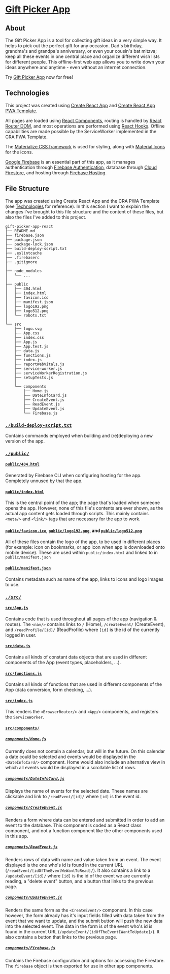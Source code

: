 # [Gift Picker App](https://github.com/LoukaOctave/Gift-Picker-App-React)

## About

The Gift Picker App is a tool for collecting gift ideas in a very simple way. It helps to pick out the perfect gift for any occasion. Dad's birthday, grandma's and grandpa's anniversary, or even your cousin's bat mitzva; keep all these events in one central place and organize different wish lists for different people.
This offline-first web app allows you to write down your ideas anywhere and anytime - even without an internet connection.

Try [Gift Picker App](http://gift-picker-app-1b88e.web.app/) now for free!

## Technologies

This project was created using [Create React App](https://github.com/facebook/create-react-app) and [Create React App PWA Template](https://www.npmjs.com/package/cra-template-pwa).

All pages are loaded using [React Components](https://reactjs.org/docs/react-component.html), routing is handled by [React Router DOM](https://reactrouter.com/web/guides/quick-start), and most operations are performed using [React Hooks](https://reactjs.org/docs/hooks-intro.html). Offline capabilities are made possible by the ServiceWorker implemented in the CRA PWA Template.

The [Materialize CSS framework](https://materializecss.com/) is used for styling, along with [Material Icons](https://material.io/resources/icons/?style=baseline) for the icons.

[Google Firebase](https://firebase.google.com/) is an essential part of this app, as it manages authentication through [Firebase Authentication](https://firebase.google.com/docs/auth?authuser=0), database through [Cloud Firestore](https://firebase.google.com/docs/firestore?authuser=0), and hosting through [Firebase Hosting](https://firebase.google.com/docs/hosting?authuser=0).

## File Structure

The app was created using Create React App and the CRA PWA Template (see [Technologies](#Technologies) for reference). In this section I want to explain the changes I've brought to this file structure and the content of these files, but also the files I've added to this project.

```
gift-picker-app-react
├── README.md
├── firebase.json
├── package.json
├── package-lock.json
├── build-deploy-script.txt
├── .eslintcache
├── .firebaserc
├── .gitignore
│
├── node_modules
│   └── ...
│
├── public
│   ├── 404.html
│   ├── index.html
│   ├── favicon.ico
│   ├── manifest.json
│   ├── logo192.png
│   ├── logo512.png
│   └── robots.txt
│
└── src
    ├── logo.svg
    ├── App.css
    ├── index.css
    ├── App.js
    ├── App.test.js
    ├── data.js
    ├── functions.js
    ├── index.js
    ├── reportWebVitals.js
    ├── service-worker.js
    ├── serviceWorkerRegistration.js
    ├── setupTests.js
    │
    └── components
        ├── Home.js
        ├── DateInfoCard.js
        ├── CreateEvent.js
        ├── ReadEvent.js
        ├── UpdateEvent.js
        └── Firebase.js
```

### [```./build-deploy-script.txt```](https://github.com/LoukaOctave/Gift-Picker-App-React/tree/master/build-deploy-script.txt)

Contains commands employed when building and (re)deploying a new version of the app.

### [```./public/```](https://github.com/LoukaOctave/Gift-Picker-App-React/tree/master/public)

#### [```public/404.html```](https://github.com/LoukaOctave/Gift-Picker-App-React/tree/master/public/404.html)

Generated by Firebase CLI when configuring hosting for the app. Completely unnused by that the app.

#### [```public/index.html```](https://github.com/LoukaOctave/Gift-Picker-App-React/tree/master/public/index.html)

This is the central point of the app; the page that's loaded when someone opens the app. However, none of this file's contents are ever shown, as the actual app content gets loaded through scripts. This mainly contains ```<meta/>``` and ```<link/>``` tags that are necessary for the app to work.

#### [```public/favicon.ico```](https://github.com/LoukaOctave/Gift-Picker-App-React/tree/master/public/favicon.ico), [```public/logo192.png```](https://github.com/LoukaOctave/Gift-Picker-App-React/tree/master/public/logo192.png), and [```public/logo512.png```](https://github.com/LoukaOctave/Gift-Picker-App-React/tree/master/public/logo512.png)

All of these files contain the logo of the app, to be used in different places (for example: icon on bookmarks, or app icon when app is downloaded onto mobile device). These are used within ```public/index.html``` and linked to in ```public/manifest.json```

#### [```public/manifest.json```](https://github.com/LoukaOctave/Gift-Picker-App-React/tree/master/public/manifest.json)

Contains metadata such as name of the app, links to icons and logo images to use.


### [```./src/```](https://github.com/LoukaOctave/Gift-Picker-App-React/tree/master/src)

#### [```src/App.js```](https://github.com/LoukaOctave/Gift-Picker-App-React/tree/master/src/App.js)

Contains code that is used throughout all pages of the app (navigation & routes). The ```<nav/>``` contains links to ```/``` (Home), ```/createEvent/``` (CreateEvent), and ```/readProfile/[id]/``` (ReadProfile) where ```[id]``` is the id of the currently logged in user.

#### [```src/data.js```](https://github.com/LoukaOctave/Gift-Picker-App-React/tree/master/src/data.js)

Contains all kinds of constant data objects that are used in different components of the App (event types, placeholders, ...).

#### [```src/functions.js```](https://github.com/LoukaOctave/Gift-Picker-App-React/tree/master/src/functions.js)

Contains all kinds of functions that are used in different components of the App (data conversion, form checking, ...).

#### [```src/index.js```](https://github.com/LoukaOctave/Gift-Picker-App-React/tree/master/src/index.js)

This renders the ```<BrowserRouter/>``` and ```<App/>``` components, and registers the ```ServiceWorker```.

#### [```src/components/```](https://github.com/LoukaOctave/Gift-Picker-App-React/tree/master/src/components)

##### [```components/Home.js```](https://github.com/LoukaOctave/Gift-Picker-App-React/tree/master/src/components/Home.js)

Currently does not contain a calendar, but will in the future. On this calendar a date could be selected and events would be displayed in the ```<DateInfoCard/>``` component. Home would also include an alternative view in which all events would be displayed in a scrollable list of rows.

##### [```components/DateInfoCard.js```](https://github.com/LoukaOctave/Gift-Picker-App-React/tree/master/src/components/DateInfoCard.js)

Displays the name of events for the selected date. These names are clickable and link to ```/readEvent/[id]/``` where ```[id]``` is the event id.

##### [```components/CreateEvent.js```](https://github.com/LoukaOctave/Gift-Picker-App-React/tree/master/src/components/CreateEvent.js)

Renders a form where data can be entered and submitted in order to add an event to the database. This component is coded as a React class component, and not a function component like the other components used in this app.

##### [```components/ReadEvent.js```](https://github.com/LoukaOctave/Gift-Picker-App-React/tree/master/src/components/ReadEvent.js)

Renders rows of data with name and value taken from an event. The event displayed is the one who's id is found in the current URL (```/readEvent/[idOfTheEventWeWantToRead]/```). It also contains a link to a ```/updateEvent/[id]/``` where ```[id]``` is the id of the event we are currently reading, a "delete event" button, and a button that links to the previous page.

##### [```components/UpdateEvent.js```](https://github.com/LoukaOctave/Gift-Picker-App-React/tree/master/src/components/UpdateEvent.js)

Renders the same form as the ```<CreateEvent/>``` component. In this case however, the form already has it's input fields filled with data taken from the event that we want to update, and the submit button will push the new data into the selected event. The data in the form is of the event who's id is found in the current URL (```/updateEvent/[idOfTheEventIWantToUpdate]/```). It also contains a button that links to the previous page.

##### [```components/Firebase.js```](https://github.com/LoukaOctave/Gift-Picker-App-React/tree/master/src/components/Firebase.js)

Contains the Firebase configuration and options for accessing the Firestore. The ```firebase``` object is then exported for use in other app components.